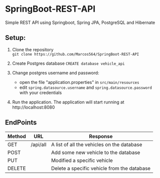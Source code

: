 # SpringBoot-REST-API
Simple REST API using Springboot, Spring JPA, PostgreSQL and Hibernate

## Setup:
1. Clone the repository <br>
   `git clone https://github.com/Marcos564/SpringBoot-REST-API`

2. Create Postgres database
   `CREATE database vehicle_api`

3. Change postgres username and password:
   - open the file "application.properties" in `src/main/resources` <br>
   - edit `spring.datasource.username` and `spring.datasource.password` with your credentials

4. Run the application.
   The application will start running at http://localhost:8080 

## EndPoints

| Method    | URL     |  Response|
| -------- | -------- |-------|
| GET      | /api/all | A list of all the vehicles on the database |
| POST     |       | Add some new vehicle to the database |
| PUT    |      | Modified a specific vehicle |
| DELETE |          | Delete a specific vehicle from the database    |
